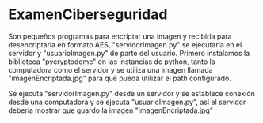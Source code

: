 # ExamenCiberseguridad

Son pequeños programas para encriptar una imagen y recibirla para desencriptarla en formato AES, "servidorImagen.py" se ejecutaría en el servidor y "usuarioImagen.py" de parte del usuario.
Primero instalamos la biblioteca "pycryptodome" en las instancias de python, tanto la computadora como el servidor y se utiliza una imagen llamada "imagenEncriptada.jpg" para que pueda utilizar el path configurado.

Se ejecuta "servidorImagen.py" desde un servidor y se establece conexión desde una computadora y se ejecuta "usuarioImagen.py", así el servidor debería mostrar que guardo la imagen "imagenEncriptada.jpg"
